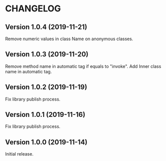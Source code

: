 # CHANGELOG


## Version 1.0.4 (2019-11-21)

Remove numeric values in class Name on anonymous classes.

## Version 1.0.3 (2019-11-20)

Remove method name in automatic tag if equals to "invoke".
Add Inner class name in automatic tag.

## Version 1.0.2 (2019-11-19)

Fix library publish process.

## Version 1.0.1 (2019-11-16)

Fix library publish process.

## Version 1.0.0 (2019-11-14)

Initial release.

